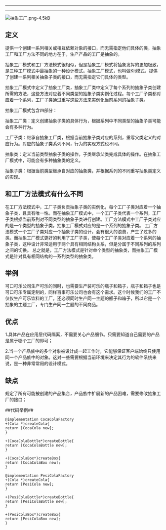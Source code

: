 -----------


----------------

![抽象工厂.png-4.5kB][1]

## 定义 ##

提供一个创建一系列相关或相互依赖对象的接口，而无需指定他们具体的类，抽象工厂和工厂方法不同的地方在于，生产产品的工厂是抽象的。

抽象工厂模式和工厂方法模式很相似，但是抽象工厂模式将抽象发挥的更加极致，是三种工厂模式中最抽象的一种设计模式。抽象工厂模式，也叫做Kit模式，提供了创建一系列相关抽象子类的接口，而无需指定它们具体的类型。

抽象工厂模式中定义了抽象工厂类，抽象工厂类中定义了每个系列的抽象子类创建所需的方法，这些方法对应着不同类型的抽象子类实例化过程。每个工厂子类都对应着一个系列，工厂子类通过重写这些方法来实例化当前系列的抽象子类。

抽象工厂模式包含四部分：

抽象工厂类：定义创建抽象子类的具体行为，根据系列中不同类型的抽象子类可能会有多种行为。

工厂子类：继承自抽象工厂类，根据当前抽象子类对应的系列，重写父类定义的对应行为。对应的抽象子类系列不同，行为的实现方式也不同。

抽象类：定义当前类型抽象子类的操作，子类继承父类完成具体的操作。在抽象工厂模式中，可能会有多种抽象类的定义。

抽象子类：根据当前类型继承自对应的抽象类，并根据系列的不同重写抽象类定义的实现。


## 和工厂方法模式有什么不同 ##

在工厂方法模式中，工厂子类负责抽象子类的实例化，每个工厂子类对应着一个抽象子类，且具有唯一性。而在抽象工厂模式中，一个工厂子类代表一个系列，工厂子类根据当前系列对不同类型的抽象子类进行创建。工厂方法模式中工厂子类对应的是一个类型的抽象子类，抽象工厂模式对应的是一个系列的抽象子类。
工厂方法模式一个工厂子类对应一个抽象子类的设计，会有很大的浪费，产生了过多的类。而抽象工厂模式更好的利用了工厂子类，使每个工厂子类对应着一个系列的抽象子类，这种设计非常适用于两个具有相同结构关系，但是分属于不同系列的系列之间的切换。
总之就是，工厂方法模式是针对单个类型的抽象类，而抽象工厂模式是针对具有相同结构的一系列类型的抽象类。


## 举例 ##

可口可乐公司生产可乐的同时，也需要生产装可乐的瓶子和箱子，瓶子和箱子也是可口可乐专属定制的，同样百事可乐公司也会有这个需求。这个时候我们的工厂不仅仅生产可乐饮料的工厂，还必须同时生产同一主题的瓶子和箱子，所以它是一个抽象的主题工厂，专门生产同一主题的不同商品。

## 优点 ##
1.具体产品在应用层代码隔离，不需要关心产品细节。只需要知道自己需要的产品是属于哪个工厂的即可；

2.当一个产品族中的多个对象被设计成一起工作时，它能够保证客户端始终只使用同一个产品族中的对象。这对一些需要根据当前环境来决定其行为的软件系统来说，是一种非常常用的设计模式。

## 缺点 ##
规定了所有可能被创建的产品集合，产品族中扩展新的产品困难，需要修改抽象工厂的接口；

##代码举例##

   

    @implementation CocaColaFactory
    +(Cola *)createCola{
    return [CocaCola new];
    }
    
    +(CocaColaBottle*)createBottle{
    return [CocaColaBottle new];
    }
    
    +(CocaColaBox*)createBox{
    return [CocaColaBox new];
    }

    @implementation PesiColaFactory
    +(Cola *)createCola{
    return [PesiCola new];
    }
    
    +(PesiColaBottle*)createBottle{
    return [PesiColaBottle new];
    }
    
    +(PesiColaBox*)createBox{
    return [PesiColaBox new];
    }

  [1]: http://static.zybuluo.com/stevenlfg/iazppbifre56l5x0eaodng2i/%E6%8A%BD%E8%B1%A1%E5%B7%A5%E5%8E%82.png
